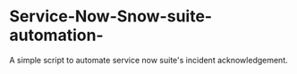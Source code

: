 # Service-Now-Snow-suite-automation-
A simple script to automate service now suite's incident acknowledgement. 
